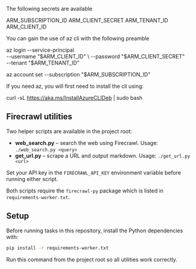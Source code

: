 The following secrets are available

ARM_SUBSCRIPTION_ID
ARM_CLIENT_SECRET
ARM_TENANT_ID
ARM_CLIENT_ID

You can gain the use of az cli with the following preamble

az login --service-principal \
  --username "$ARM_CLIENT_ID" \
  --password "$ARM_CLIENT_SECRET" \
  --tenant "$ARM_TENANT_ID"

az account set --subscription "$ARM_SUBSCRIPTION_ID"

If you need az, you will first need to install the cli using:

curl -sL https://aka.ms/InstallAzureCLIDeb | sudo bash

## Firecrawl utilities

Two helper scripts are available in the project root:

* **web_search.py** – search the web using Firecrawl. Usage:
  `./web_search.py <query>`
* **get_url.py** – scrape a URL and output markdown. Usage:
  `./get_url.py <url>`

Set your API key in the ``FIRECRAWL_API_KEY`` environment variable before
running either script.

Both scripts require the `firecrawl-py` package which is listed in
`requirements-worker.txt`.

## Setup

Before running tasks in this repository, install the Python dependencies with:

```bash
pip install -r requirements-worker.txt
```

Run this command from the project root so all utilities work correctly.
